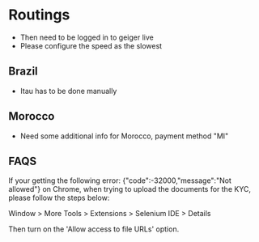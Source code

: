 # Routings

- Then need to be logged in to geiger live
- Please configure the speed as the slowest


## Brazil
- Itau has to be done manually

## Morocco
- Need some additional info for Morocco, payment method "MI"




## FAQS

If your getting the following error: {"code":-32000,"message":"Not allowed"} on Chrome, when trying to upload the documents for the KYC, please follow the steps below:

Window > More Tools > Extensions > Selenium IDE > Details

Then turn on the 'Allow access to file URLs' option.
